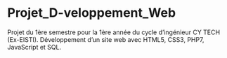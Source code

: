 # Projet_D-veloppement_Web
Projet du 1ère semestre pour la 1ère année du cycle d’ingénieur CY TECH (Ex-EISTI). Développement d’un site web avec HTML5, CSS3, PHP7, JavaScript et SQL.
